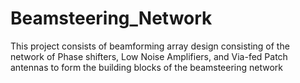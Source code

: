 # Beamsteering_Network
This project consists of beamforming array design consisting of the network of Phase shifters, Low Noise Amplifiers, and Via-fed Patch antennas to form the building blocks of the beamsteering network
